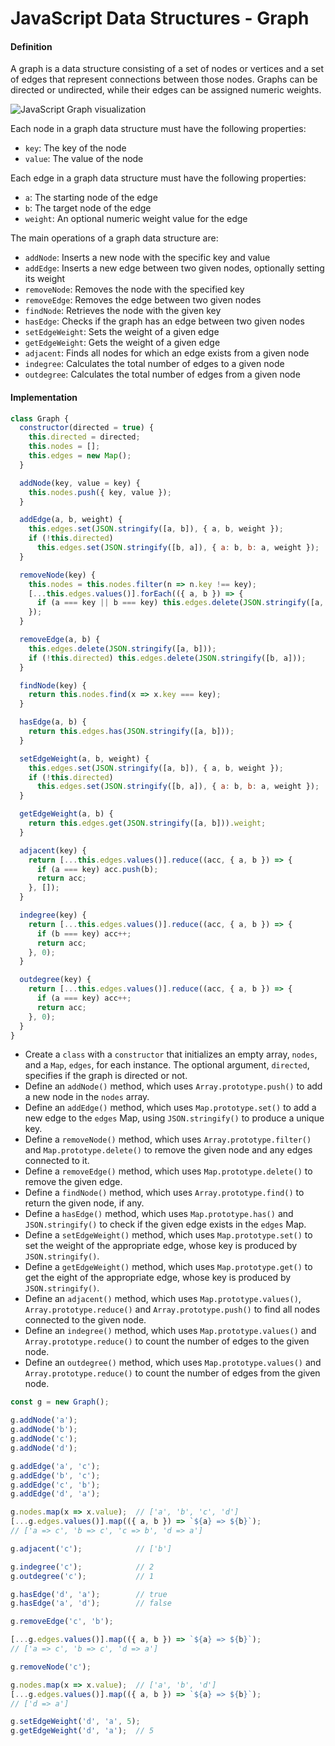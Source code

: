# JavaScript Data Structures - Graph

#### Definition

A graph is a data structure consisting of a set of nodes or vertices and a set of edges that represent connections between those nodes. Graphs can be directed or undirected, while their edges can be assigned numeric weights.

![JavaScript Graph visualization](https://github.com/mindulle/Documents/blob/main/Snippets/javascript/data-structures/illustrations/ds-graph.png)

Each node in a graph data structure must have the following properties:

* `key`: The key of the node
* `value`: The value of the node

Each edge in a graph data structure must have the following properties:

* `a`: The starting node of the edge
* `b`: The target node of the edge
* `weight`: An optional numeric weight value for the edge

The main operations of a graph data structure are:

* `addNode`: Inserts a new node with the specific key and value
* `addEdge`: Inserts a new edge between two given nodes, optionally setting its weight
* `removeNode`: Removes the node with the specified key
* `removeEdge`: Removes the edge between two given nodes
* `findNode`: Retrieves the node with the given key
* `hasEdge`: Checks if the graph has an edge between two given nodes
* `setEdgeWeight`: Sets the weight of a given edge
* `getEdgeWeight`: Gets the weight of a given edge
* `adjacent`: Finds all nodes for which an edge exists from a given node
* `indegree`: Calculates the total number of edges to a given node
* `outdegree`: Calculates the total number of edges from a given node

#### Implementation

```js
class Graph {
  constructor(directed = true) {
    this.directed = directed;
    this.nodes = [];
    this.edges = new Map();
  }

  addNode(key, value = key) {
    this.nodes.push({ key, value });
  }

  addEdge(a, b, weight) {
    this.edges.set(JSON.stringify([a, b]), { a, b, weight });
    if (!this.directed)
      this.edges.set(JSON.stringify([b, a]), { a: b, b: a, weight });
  }

  removeNode(key) {
    this.nodes = this.nodes.filter(n => n.key !== key);
    [...this.edges.values()].forEach(({ a, b }) => {
      if (a === key || b === key) this.edges.delete(JSON.stringify([a, b]));
    });
  }

  removeEdge(a, b) {
    this.edges.delete(JSON.stringify([a, b]));
    if (!this.directed) this.edges.delete(JSON.stringify([b, a]));
  }

  findNode(key) {
    return this.nodes.find(x => x.key === key);
  }

  hasEdge(a, b) {
    return this.edges.has(JSON.stringify([a, b]));
  }

  setEdgeWeight(a, b, weight) {
    this.edges.set(JSON.stringify([a, b]), { a, b, weight });
    if (!this.directed)
      this.edges.set(JSON.stringify([b, a]), { a: b, b: a, weight });
  }

  getEdgeWeight(a, b) {
    return this.edges.get(JSON.stringify([a, b])).weight;
  }

  adjacent(key) {
    return [...this.edges.values()].reduce((acc, { a, b }) => {
      if (a === key) acc.push(b);
      return acc;
    }, []);
  }

  indegree(key) {
    return [...this.edges.values()].reduce((acc, { a, b }) => {
      if (b === key) acc++;
      return acc;
    }, 0);
  }

  outdegree(key) {
    return [...this.edges.values()].reduce((acc, { a, b }) => {
      if (a === key) acc++;
      return acc;
    }, 0);
  }
}
```

* Create a `class` with a `constructor` that initializes an empty array, `nodes`, and a `Map`, `edges`, for each instance. The optional argument, `directed`, specifies if the graph is directed or not.
* Define an `addNode()` method, which uses `Array.prototype.push()` to add a new node in the `nodes` array.
* Define an `addEdge()` method, which uses `Map.prototype.set()` to add a new edge to the `edges` Map, using `JSON.stringify()` to produce a unique key.
* Define a `removeNode()` method, which uses `Array.prototype.filter()` and `Map.prototype.delete()` to remove the given node and any edges connected to it.
* Define a `removeEdge()` method, which uses `Map.prototype.delete()` to remove the given edge.
* Define a `findNode()` method, which uses `Array.prototype.find()` to return the given node, if any.
* Define a `hasEdge()` method, which uses `Map.prototype.has()` and `JSON.stringify()` to check if the given edge exists in the `edges` Map.
* Define a `setEdgeWeight()` method, which uses `Map.prototype.set()` to set the weight of the appropriate edge, whose key is produced by `JSON.stringify()`.
* Define a `getEdgeWeight()` method, which uses `Map.prototype.get()` to get the eight of the appropriate edge, whose key is produced by `JSON.stringify()`.
* Define an `adjacent()` method, which uses `Map.prototype.values()`, `Array.prototype.reduce()` and `Array.prototype.push()` to find all nodes connected to the given node.
* Define an `indegree()` method, which uses `Map.prototype.values()` and `Array.prototype.reduce()` to count the number of edges to the given node.
* Define an `outdegree()` method, which uses `Map.prototype.values()` and `Array.prototype.reduce()` to count the number of edges from the given node.

```js
const g = new Graph();

g.addNode('a');
g.addNode('b');
g.addNode('c');
g.addNode('d');

g.addEdge('a', 'c');
g.addEdge('b', 'c');
g.addEdge('c', 'b');
g.addEdge('d', 'a');

g.nodes.map(x => x.value);  // ['a', 'b', 'c', 'd']
[...g.edges.values()].map(({ a, b }) => `${a} => ${b}`);
// ['a => c', 'b => c', 'c => b', 'd => a']

g.adjacent('c');            // ['b']

g.indegree('c');            // 2
g.outdegree('c');           // 1

g.hasEdge('d', 'a');        // true
g.hasEdge('a', 'd');        // false

g.removeEdge('c', 'b');

[...g.edges.values()].map(({ a, b }) => `${a} => ${b}`);
// ['a => c', 'b => c', 'd => a']

g.removeNode('c');

g.nodes.map(x => x.value);  // ['a', 'b', 'd']
[...g.edges.values()].map(({ a, b }) => `${a} => ${b}`);
// ['d => a']

g.setEdgeWeight('d', 'a', 5);
g.getEdgeWeight('d', 'a');  // 5
```
